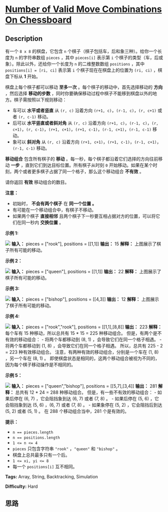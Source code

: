 # [Number of Valid Move Combinations On Chessboard][title]

## Description

有一个 `8 x 8` 的棋盘，它包含 `n` 个棋子（棋子包括车，后和象三种）。给你一个长度为 `n` 的字符串数组 `pieces` ，其中
`pieces[i]` 表示第 `i` 个棋子的类型（车，后或象）。除此以外，还给你一个长度为 `n` 的二维整数数组 `positions` ，其中
`positions[i] = [ri, ci]` 表示第 `i` 个棋子现在在棋盘上的位置为 `(ri, ci)` ，棋盘下标从 **1**  开始。

棋盘上每个棋子都可以移动 **至多一次**  。每个棋子的移动中，首先选择移动的 **方向**  ，然后选择 **移动的步数**
，同时你要确保移动过程中棋子不能移到棋盘以外的地方。棋子需按照以下规则移动：

  * 车可以 **水平或者竖直**  从 `(r, c)` 沿着方向 `(r+1, c)`，`(r-1, c)`，`(r, c+1)` 或者 `(r, c-1)` 移动。
  * 后可以 **水平竖直或者斜对角**  从 `(r, c)` 沿着方向 `(r+1, c)`，`(r-1, c)`，`(r, c+1)`，`(r, c-1)`，`(r+1, c+1)`，`(r+1, c-1)`，`(r-1, c+1)`，`(r-1, c-1)` 移动。
  * 象可以 **斜对角**  从 `(r, c)` 沿着方向 `(r+1, c+1)`，`(r+1, c-1)`，`(r-1, c+1)`，`(r-1, c-1)` 移动。

**移动组合**  包含所有棋子的 **移动**  。每一秒，每个棋子都沿着它们选择的方向往前移动 **一步**  ，直到它们到达目标位置。所有棋子从时刻
`0` 开始移动。如果在某个时刻，两个或者更多棋子占据了同一个格子，那么这个移动组合 **不有效**  。

请你返回 **有效**  移动组合的数目。

**注意：**

  * 初始时， **不会有两个棋子**  在 **同一个位置 。**
  * 有可能在一个移动组合中，有棋子不移动。
  * 如果两个棋子 **直接相邻**  且两个棋子下一秒要互相占据对方的位置，可以将它们在同一秒内 **交换位置**  。



**示例 1:**

![](https://assets.leetcode.com/uploads/2021/09/23/a1.png)
            **输入：** pieces = ["rook"], positions = [[1,1]]    **输出：** 15    **解释：** 上图展示了棋子所有可能的移动。    

**示例 2：**

![](https://assets.leetcode.com/uploads/2021/09/23/a2.png)
            **输入：** pieces = ["queen"], positions = [[1,1]]    **输出：** 22    **解释：** 上图展示了棋子所有可能的移动。    

**示例 3:**

![](https://assets.leetcode.com/uploads/2021/09/23/a3.png)
            **输入：** pieces = ["bishop"], positions = [[4,3]]    **输出：** 12    **解释：** 上图展示了棋子所有可能的移动。    

**示例 4:**

![](https://assets.leetcode.com/uploads/2021/09/23/a4.png)
            **输入：** pieces = ["rook","rook"], positions = [[1,1],[8,8]]    **输出：** 223    **解释：** 每个车有 15 种移动，所以总共有 15 * 15 = 225 种移动组合。    但是，有两个是不有效的移动组合：    - 将两个车都移动到 (8, 1) ，会导致它们在同一个格子相遇。    - 将两个车都移动到 (1, 8) ，会导致它们在同一个格子相遇。    所以，总共有 225 - 2 = 223 种有效移动组合。    注意，有两种有效的移动组合，分别是一个车在 (1, 8) ，另一个车在 (8, 1) 。    即使棋盘状态是相同的，这两个移动组合被视为不同的，因为每个棋子移动操作是不相同的。    

**示例 5：**

![](https://assets.leetcode.com/uploads/2021/09/23/a5.png)
            **输入：** pieces = ["queen","bishop"], positions = [[5,7],[3,4]]    **输出：** 281    **解释：** 总共有 12 * 24 = 288 种移动组合。    但是，有一些不有效的移动组合：    - 如果后停在 (6, 7) ，它会阻挡象到达 (6, 7) 或者 (7, 8) 。    - 如果后停在 (5, 6) ，它会阻挡象到达 (5, 6) ，(6, 7) 或者 (7, 8) 。    - 如果象停在 (5, 2) ，它会阻挡后到达 (5, 2) 或者 (5, 1) 。    在 288 个移动组合当中，281 个是有效的。    



**提示：**

  * `n == pieces.length `
  * `n == positions.length`
  * `1 <= n <= 4`
  * `pieces` 只包含字符串 `"rook"` ，`"queen"` 和 `"bishop"` 。
  * 棋盘上总共最多只有一个后。
  * `1 <= xi, yi <= 8`
  * 每一个 `positions[i]` 互不相同。


**Tags:** Array, String, Backtracking, Simulation

**Difficulty:** Hard

## 思路

[title]: https://leetcode-cn.com/problems/number-of-valid-move-combinations-on-chessboard
